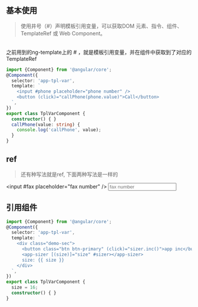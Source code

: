 ## 基本使用
> 使用井号（#）声明模板引用变量，可以获取DOM 元素、指令、组件、TemplateRef 或 Web Component。
<br>
之前用到的ng-template上的 # ，就是模板引用变量，并在组件中获取到了对应的TemplateRef

```typescript
import {Component} from '@angular/core';
@Component({
  selector: 'app-tpl-var',
  template: `
    <input #phone placeholder="phone number" />
    <button (click)="callPhone(phone.value)">Call</button>
  `,
})
export class TplVarComponent {
  constructor() { }
  callPhone(value: string) {
    console.log('callPhone', value);
  }
}
```

## ref
> 还有种写法就是ref, 下面两种写法是一样的


<input #fax placeholder="fax number" />
<input ref-fax placeholder="fax number" />


## 引用组件

```typescript
import {Component} from '@angular/core';
@Component({
  selector: 'app-tpl-var',
  template: `
    <div class="demo-sec">
      <button class="btn btn-primary" (click)="sizer.inc()">app inc</button>
      <app-sizer [(size)]="size" #sizer></app-sizer>
      size: {{ size }}
    </div>
  `,
})
export class TplVarComponent {
  size = 16;
  constructor() { }
}
```
